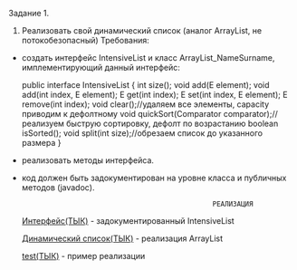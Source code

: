 Задание 1.

1) Реализовать свой динамический список (аналог ArrayList, не потокобезопасный)
Требования:
- создать интерфейс IntensiveList и класс ArrayList_NameSurname, имплементирующий данный интерфейс:

	public interface IntensiveList<E> {
		int size();
    		void add(E element);
    		void add(int index, E element);
    		E get(int index);
    		E set(int index, E element);
    		E remove(int index);
    		void clear();//удаляем все элементы, capacity приводим к дефолтному
		void quickSort(Comparator<E> comparator);//реализуем быструю сортировку, дефолт по возрастанию
		boolean isSorted();
		void split(int size);//обрезаем список до указанного размера
	}
- реализовать методы интерфейса.
- код должен быть задокументирован на уровне класса и публичных методов (javadoc).

                                                     РЕАЛИЗАЦИЯ
  [Интерфейс(ТЫК)](/Aston/src/stage2/Home_work1/IntensiveList.java) - задокументированный IntensiveList
  
  [Динамический список(ТЫК)](/Aston/src/stage2/Home_work1/ArrayList_NameSurname.java) - реализация ArrayList
  
  [test(ТЫК)](/Aston/src/stage2/Home_work1/test.java) - пример реализации
